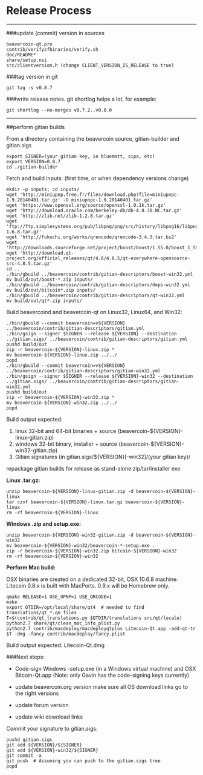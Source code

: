 Release Process
====================

* * *

###update (commit) version in sources


	beavercoin-qt.pro
	contrib/verifysfbinaries/verify.sh
	doc/README*
	share/setup.nsi
	src/clientversion.h (change CLIENT_VERSION_IS_RELEASE to true)

###tag version in git

	git tag -s v0.8.7

###write release notes. git shortlog helps a lot, for example:

	git shortlog --no-merges v0.7.2..v0.8.0

* * *

##perform gitian builds

 From a directory containing the beavercoin source, gitian-builder and gitian.sigs
  
	export SIGNER=(your gitian key, ie bluematt, sipa, etc)
	export VERSION=0.8.7
	cd ./gitian-builder

 Fetch and build inputs: (first time, or when dependency versions change)

	mkdir -p inputs; cd inputs/
	wget 'http://miniupnp.free.fr/files/download.php?file=miniupnpc-1.9.20140401.tar.gz' -O miniupnpc-1.9.20140401.tar.gz'
	wget 'https://www.openssl.org/source/openssl-1.0.1k.tar.gz'
	wget 'http://download.oracle.com/berkeley-db/db-4.8.30.NC.tar.gz'
	wget 'http://zlib.net/zlib-1.2.8.tar.gz'
	wget 'ftp://ftp.simplesystems.org/pub/libpng/png/src/history/libpng16/libpng-1.6.8.tar.gz'
	wget 'http://fukuchi.org/works/qrencode/qrencode-3.4.3.tar.bz2'
	wget 'http://downloads.sourceforge.net/project/boost/boost/1.55.0/boost_1_55_0.tar.bz2'
	wget 'http://download.qt-project.org/official_releases/qt/4.8/4.8.5/qt-everywhere-opensource-src-4.8.5.tar.gz'
	cd ..
	./bin/gbuild ../beavercoin/contrib/gitian-descriptors/boost-win32.yml
	mv build/out/boost-*.zip inputs/
	./bin/gbuild ../beavercoin/contrib/gitian-descriptors/deps-win32.yml
	mv build/out/bitcoin*.zip inputs/
	./bin/gbuild ../beavercoin/contrib/gitian-descriptors/qt-win32.yml
	mv build/out/qt*.zip inputs/

 Build beavercoind and beavercoin-qt on Linux32, Linux64, and Win32:
  
	./bin/gbuild --commit beavercoin=v${VERSION} ../beavercoin/contrib/gitian-descriptors/gitian.yml
	./bin/gsign --signer $SIGNER --release ${VERSION} --destination ../gitian.sigs/ ../beavercoin/contrib/gitian-descriptors/gitian.yml
	pushd build/out
	zip -r beavercoin-${VERSION}-linux.zip *
	mv beavercoin-${VERSION}-linux.zip ../../
	popd
	./bin/gbuild --commit beavercoin=v${VERSION} ../beavercoin/contrib/gitian-descriptors/gitian-win32.yml
	./bin/gsign --signer $SIGNER --release ${VERSION}-win32 --destination ../gitian.sigs/ ../beavercoin/contrib/gitian-descriptors/gitian-win32.yml
	pushd build/out
	zip -r beavercoin-${VERSION}-win32.zip *
	mv beavercoin-${VERSION}-win32.zip ../../
	popd

  Build output expected:

  1. linux 32-bit and 64-bit binaries + source (beavercoin-${VERSION}-linux-gitian.zip)
  2. windows 32-bit binary, installer + source (beavercoin-${VERSION}-win32-gitian.zip)
  3. Gitian signatures (in gitian.sigs/${VERSION}[-win32]/(your gitian key)/

repackage gitian builds for release as stand-alone zip/tar/installer exe

**Linux .tar.gz:**

	unzip beavercoin-${VERSION}-linux-gitian.zip -d beavercoin-${VERSION}-linux
	tar czvf beavercoin-${VERSION}-linux.tar.gz beavercoin-${VERSION}-linux
	rm -rf beavercoin-${VERSION}-linux

**Windows .zip and setup.exe:**

	unzip beavercoin-${VERSION}-win32-gitian.zip -d beavercoin-${VERSION}-win32
	mv beavercoin-${VERSION}-win32/beavercoin-*-setup.exe .
	zip -r beavercoin-${VERSION}-win32.zip bitcoin-${VERSION}-win32
	rm -rf beavercoin-${VERSION}-win32

**Perform Mac build:**

  OSX binaries are created on a dedicated 32-bit, OSX 10.6.8 machine.
  Litecoin 0.8.x is built with MacPorts.  0.9.x will be Homebrew only.

	qmake RELEASE=1 USE_UPNP=1 USE_QRCODE=1
	make
	export QTDIR=/opt/local/share/qt4  # needed to find translations/qt_*.qm files
	T=$(contrib/qt_translations.py $QTDIR/translations src/qt/locale)
	python2.7 share/qt/clean_mac_info_plist.py
	python2.7 contrib/macdeploy/macdeployqtplus Litecoin-Qt.app -add-qt-tr $T -dmg -fancy contrib/macdeploy/fancy.plist

 Build output expected: Litecoin-Qt.dmg

###Next steps:

* Code-sign Windows -setup.exe (in a Windows virtual machine) and
  OSX Bitcoin-Qt.app (Note: only Gavin has the code-signing keys currently)

* update beavercoin.org version make sure all OS download links go to the right versions

* update forum version

* update wiki download links

Commit your signature to gitian.sigs:

	pushd gitian.sigs
	git add ${VERSION}/${SIGNER}
	git add ${VERSION}-win32/${SIGNER}
	git commit -a
	git push  # Assuming you can push to the gitian.sigs tree
	popd
